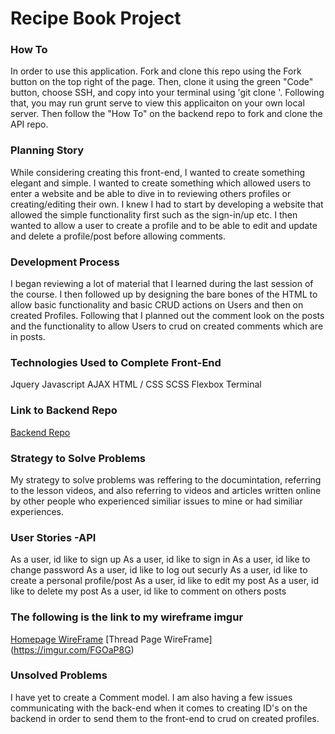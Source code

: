 # Recipe Book Project

### How To
In order to use this application. Fork and clone this repo using the Fork button on the top right of the page. Then, clone it using the green "Code" button, choose SSH, and copy into your terminal using 'git clone <ssh tag>'. Following that, you may run grunt serve to view this applicaiton on your own local server. Then follow the "How To" on the backend repo to fork and clone the API repo.

### Planning Story
While considering creating this front-end, I wanted to create something elegant
and simple. I wanted to create something which allowed users to enter a website
and be able to dive in to reviewing others profiles or creating/editing their own.
I knew I had to start by developing a website that allowed the simple functionality
first such as the sign-in/up etc. I then wanted to allow a user to create a profile and
to be able to edit and update and delete a profile/post before allowing comments.

### Development Process
I began reviewing a lot of material that I learned during the last session of the
course. I then followed up by designing the bare bones of the HTML to allow basic
functionality and basic CRUD actions on Users and then on created Profiles. Following
that I planned out the comment look on the posts and the functionality to allow Users
to crud on created comments which are in posts.

### Technologies Used to Complete Front-End
Jquery
Javascript
AJAX
HTML / CSS
SCSS
Flexbox
Terminal

### Link to Backend Repo
[Backend Repo](https://github.com/sergegg/recruitMe)

### Strategy to Solve Problems
My strategy to solve problems was reffering to the documintation, referring to
the lesson videos, and also referring to videos and articles written online by
other people who experienced similiar issues to mine or had similiar experiences.


### User Stories -API
As a user, id like to sign up
As a user, id like to sign in
As a user, id like to change password
As a user, id like to log out securly
As a user, id like to create a personal profile/post
As a user, id like to edit my post
As a user, id like to delete my post
As a user, id like to comment on others posts

### The following is the link to my wireframe imgur
[Homepage WireFrame](https://imgur.com/a/r9WVKch)
[Thread Page WireFrame] (https://imgur.com/FGOaP8G)

### Unsolved Problems
I have yet to create a Comment model. I am also having a few issues communicating
with the back-end when it comes to creating ID's on the backend in order to
send them to the front-end to crud on created profiles.
